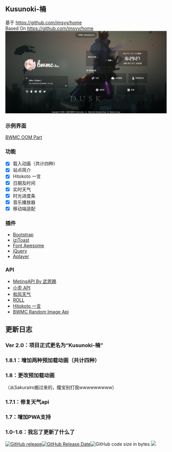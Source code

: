 ## Kusunoki-楠
基于 https://github.com/imsyy/home  
Based On https://github.com/imsyy/home  
![BWMC&nbsp;OOM&nbsp;Part](https://github.com/Shiroiame-Kusu/Kusunoki/blob/main/Preview.png)  
### 示例界面
[BWMC&nbsp;OOM&nbsp;Part](https://bwmc.live)  
### 功能
- [x] 载入动画（共计四种）  
- [x] 站点简介
- [x] Hitokoto 一言
- [x] 日期及时间
- [x] 实时天气
- [x] 时光进度条
- [x] 音乐播放器
- [x] 移动端适配
### 插件
* [Bootstrap](https://getbootstrap.com/)
* [iziToast](https://izitoast.marcelodolza.com/)
* [Font Awesome](https://fontawesome.com/)
* [jQuery](https://jquery.com/)
* [Aplayer](https://aplayer.js.org/)

### API
* [MetingAPI By 武恩赐](https://api.wuenci.com/meting/api/)
* [小歪 API](https://api.ixiaowai.cn/)
* [和风天气](https://dev.qweather.com/)
* [ROLL](https://www.mxnzp.com/doc/list)
* [Hitokoto 一言](https://hitokoto.cn/)
* [BWMC Random Image Api](https://api.bwmc.live/)
## 更新日志
### Ver 2.0：项目正式更名为“Kusunoki-楠”  

### 1.8.1：增加两种预加载动画（共计四种）  

### 1.8：更改预加载动画  
（从Sakurairo搬过来的，瞳宝别打我wwwwwwwww）  

### 1.7.1：修复天气api  

### 1.7：增加PWA支持  

### 1.0-1.6：我忘了更新了什么了  
  
[![GitHub release](https://img.shields.io/github/v/release/Shiroiame-Kusu/Kusunoki)](https://github.com/Shiroiame-Kusu/Kusunoki/releases/latest)[![GitHub Release Date](https://img.shields.io/github/release-date/Shiroiame-Kusu/Kusunoki)](https://github.com/Shiroiame-Kusu/Kusunoki/releases)![GitHub code size in bytes](https://img.shields.io/github/languages/code-size/Shiroiame-Kusu/Kusunoki)
<a title="SSL" target="_blank" href="https://myssl.com/seal/detail?domain=bwmc.live"><img src="https://img.shields.io/badge/MySSL-安全认证-brightgreen"></a>